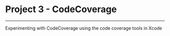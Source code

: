 # Project 3 - CodeCoverage
---

Experimenting with CodeCoverage using the code coverage tools in Xcode
